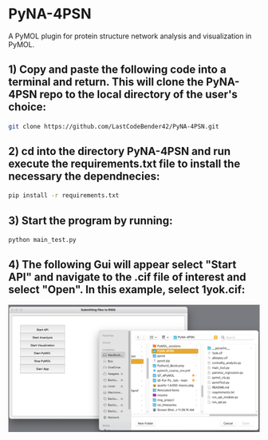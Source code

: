 # PyNA-4PSN
A PyMOL plugin for protein structure network analysis and visualization in PyMOL.

## 1) Copy and paste the following code into a terminal and return. This will clone the PyNA-4PSN repo to the local directory of the user's choice:

```bash
git clone https://github.com/LastCodeBender42/PyNA-4PSN.git
```

## 2) cd into the directory PyNA-4PSN and run execute the requirements.txt file to install the necessary the dependnecies:

```bash
pip install -r requirements.txt
```

## 3) Start the program by running:

```bash
python main_test.py
```

## 4) The following Gui will appear select "Start API" and navigate to the .cif file of interest and select "Open". In this example, select 1yok.cif:

<img src="./data/startAPI.png" alt="Start API">
